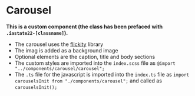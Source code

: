 # Carousel

**This is a custom component (the class has been prefaced with `.iastate22-[classname]`).**

- The carousel uses the [flickity](https://flickity.metafizzy.co/) library
- The imag is added as a background image
- Optional elements are the caption, title and body sections
- The custom styles are imported into the `index.scss` file as `@import "../components/carousel/carousel";`
- The `.ts` file for the javascript is imported into the `index.ts` file as `import carouselsInit from "./components/carousel";` and called as `carouselsInit();`
